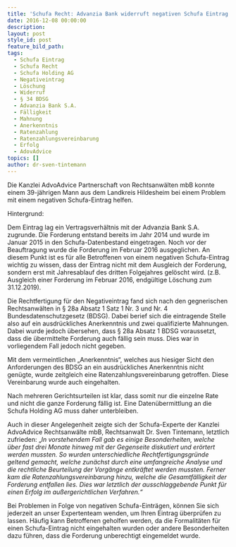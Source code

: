 ```yaml
---
title: 'Schufa Recht: Advanzia Bank widerruft negativen Schufa Eintrag'
date: 2016-12-08 00:00:00
description:
layout: post
style_id: post
feature_bild_path:
tags:
  - Schufa Eintrag
  - Schufa Recht
  - Schufa Holding AG
  - Negativeintrag
  - Löschung
  - Widerruf
  - § 34 BDSG
  - Advanzia Bank S.A.
  - Fälligkeit
  - Mahnung
  - Anerkenntnis
  - Ratenzahlung
  - Ratenzahlungsvereinbarung
  - Erfolg
  - AdovAdvice
topics: []
author: dr-sven-tintemann
---
```



Die Kanzlei AdvoAdvice Partnerschaft von Rechtsanwälten mbB konnte einem 39-jährigen Mann aus dem Landkreis Hildesheim bei einem Problem mit einem negativen Schufa-Eintrag helfen.

Hintergrund:

Dem Eintrag lag ein Vertragsverhältnis mit der Advanzia Bank S.A. zugrunde. Die Forderung entstand bereits im Jahr 2014 und wurde im Januar 2015 in den Schufa-Datenbestand eingetragen. Noch vor der Beauftragung wurde die Forderung im Februar 2016 ausgeglichen. An diesem Punkt ist es für alle Betroffenen von einem negativen Schufa-Eintrag wichtig zu wissen, dass der Eintrag nicht mit dem Ausgleich der Forderung, sondern erst mit Jahresablauf des dritten Folgejahres gelöscht wird. (z.B. Ausgleich einer Forderung im Februar 2016, endgültige Löschung zum 31.12.2019).

Die Rechtfertigung für den Negativeintrag fand sich nach den gegnerischen Rechtsanwälten in § 28a Absatz 1 Satz 1 Nr. 3 und Nr. 4 Bundesdatenschutzgesetz (BDSG). Dabei berief sich die eintragende Stelle also auf ein ausdrückliches Anerkenntnis und zwei qualifizierte Mahnungen. Dabei wurde jedoch übersehen, dass § 28a Absatz 1 BDSG voraussetzt, dass die übermittelte Forderung auch fällig sein muss. Dies war in vorliegendem Fall jedoch nicht gegeben.

Mit dem vermeintlichen „Anerkenntnis“, welches aus hiesiger Sicht den Anforderungen des BDSG an ein ausdrückliches Anerkenntnis nicht genügte, wurde zeitgleich eine Ratenzahlungsvereinbarung getroffen. Diese Vereinbarung wurde auch eingehalten.

Nach mehreren Gerichtsurteilen ist klar, dass somit nur die einzelne Rate und nicht die ganze Forderung fällig ist. Eine Datenübermittlung an die Schufa Holding AG muss daher unterbleiben.

Auch in dieser Angelegenheit zeigte sich der Schufa-Experte der Kanzlei AdvoAdvice Rechtsanwälte mbB, Rechtsanwalt Dr. Sven Tintemann, letztlich zufrieden: „*In vorstehendem Fall gab es einige Besonderheiten, welche über fast drei Monate hinweg mit der Gegenseite diskutiert und erörtert werden mussten. So wurden unterschiedliche Rechtfertigungsgründe geltend gemacht, welche zunächst durch eine umfangreiche Analyse und die rechtliche Beurteilung der Vorgänge entkräftet werden mussten. Ferner kam die Ratenzahlungsvereinbarung hinzu, welche die Gesamtfälligkeit der Forderung entfallen lies. Dies war letztlich der ausschlaggebende Punkt für einen Erfolg im außergerichtlichen Verfahren.“*

Bei Problemen in Folge von negativen Schufa-Einträgen, können Sie sich jederzeit an unser Expertenteam wenden, um Ihren Eintrag überprüfen zu lassen. Häufig kann Betroffenen geholfen werden, da die Formalitäten für einen Schufa-Eintrag nicht eingehalten wurden oder andere Besonderheiten dazu führen, dass die Forderung unberechtigt eingemeldet wurde.